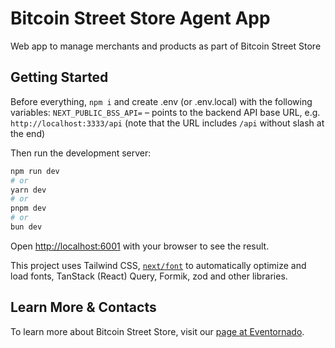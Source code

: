 # Bitcoin Street Store Agent App
Web app to manage merchants and products as part of Bitcoin Street Store

## Getting Started

Before everything, `npm i` and create .env (or .env.local) with the following variables:
`NEXT_PUBLIC_BSS_API=` – points to the backend API base URL, e.g. `http://localhost:3333/api` (note that the URL includes `/api` without slash at the end)

Then run the development server:

```bash
npm run dev
# or
yarn dev
# or
pnpm dev
# or
bun dev
```

Open [http://localhost:6001](http://localhost:6001) with your browser to see the result.

This project uses Tailwind CSS, [`next/font`](https://nextjs.org/docs/basic-features/font-optimization) to automatically optimize and load fonts, TanStack (React) Query, Formik, zod and other libraries.

## Learn More & Contacts

To learn more about Bitcoin Street Store, visit our [page at Eventornado](https://eventornado.com/submission/bitcoin-street-store).